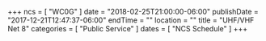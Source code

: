 +++
ncs = [ "WC0G" ]
date = "2018-02-25T21:00:00-06:00"
publishDate = "2017-12-21T12:47:37-06:00"
endTime = ""
location = ""
title = "UHF/VHF Net 8"
categories = [ "Public Service" ]
dates = [ "NCS Schedule" ]
+++
